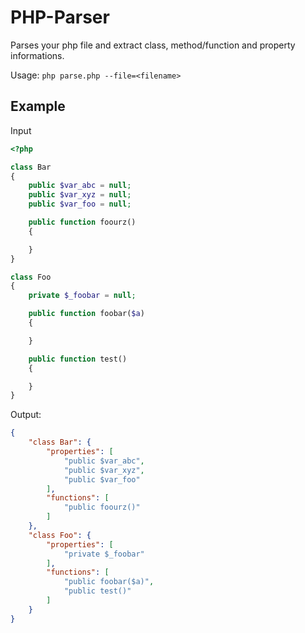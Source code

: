 # PHP-Parser

Parses your php file and extract class, method/function and property informations.

Usage: `php parse.php --file=<filename>`

## Example

Input
```php
<?php

class Bar
{
    public $var_abc = null;
    public $var_xyz = null;
    public $var_foo = null;

    public function foourz()
    {

    }
}

class Foo
{
    private $_foobar = null;

    public function foobar($a)
    {

    }

    public function test()
    {

    }
}
```

Output:
```json
{
    "class Bar": {
        "properties": [
            "public $var_abc",
            "public $var_xyz",
            "public $var_foo"
        ],
        "functions": [
            "public foourz()"
        ]
    },
    "class Foo": {
        "properties": [
            "private $_foobar"
        ],
        "functions": [
            "public foobar($a)",
            "public test()"
        ]
    }
}
```
